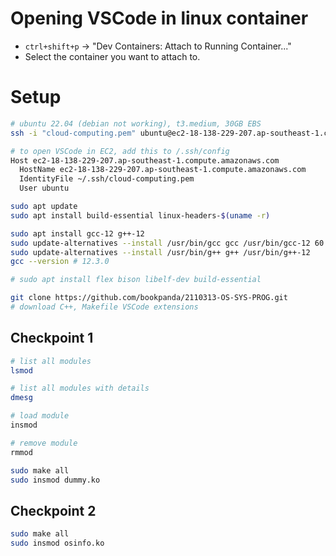 # Opening VSCode in linux container
- `ctrl+shift+p` -> "Dev Containers: Attach to Running Container..."
- Select the container you want to attach to.

# Setup
```bash
# ubuntu 22.04 (debian not working), t3.medium, 30GB EBS
ssh -i "cloud-computing.pem" ubuntu@ec2-18-138-229-207.ap-southeast-1.compute.amazonaws.com

# to open VSCode in EC2, add this to /.ssh/config
Host ec2-18-138-229-207.ap-southeast-1.compute.amazonaws.com
  HostName ec2-18-138-229-207.ap-southeast-1.compute.amazonaws.com
  IdentityFile ~/.ssh/cloud-computing.pem
  User ubuntu

sudo apt update
sudo apt install build-essential linux-headers-$(uname -r)

sudo apt install gcc-12 g++-12
sudo update-alternatives --install /usr/bin/gcc gcc /usr/bin/gcc-12 60
sudo update-alternatives --install /usr/bin/g++ g++ /usr/bin/g++-12 
gcc --version # 12.3.0

# sudo apt install flex bison libelf-dev build-essential

git clone https://github.com/bookpanda/2110313-OS-SYS-PROG.git
# download C++, Makefile VSCode extensions
```

## Checkpoint 1
```bash
# list all modules
lsmod

# list all modules with details
dmesg

# load module
insmod

# remove module
rmmod

sudo make all
sudo insmod dummy.ko
```

## Checkpoint 2
```bash
sudo make all
sudo insmod osinfo.ko
```
